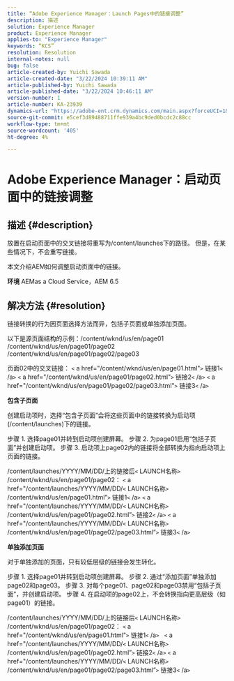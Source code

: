 ```yaml
---
title: “Adobe Experience Manager：Launch Pages中的链接调整”
description: 描述
solution: Experience Manager
product: Experience Manager
applies-to: "Experience Manager"
keywords: “KCS”
resolution: Resolution
internal-notes: null
bug: false
article-created-by: Yuichi Sawada
article-created-date: "3/22/2024 10:39:11 AM"
article-published-by: Yuichi Sawada
article-published-date: "3/22/2024 10:46:11 AM"
version-number: 1
article-number: KA-23939
dynamics-url: "https://adobe-ent.crm.dynamics.com/main.aspx?forceUCI=1&pagetype=entityrecord&etn=knowledgearticle&id=aa8bd966-38e8-ee11-904c-6045bd04ed02"
source-git-commit: e5cef3d89488711ffe939a4bc9ded0bcdc2c88cc
workflow-type: tm+mt
source-wordcount: '405'
ht-degree: 4%

---
```


# Adobe Experience Manager：启动页面中的链接调整

## 描述 {#description}


放置在启动页面中的交叉链接将重写为/content/launches下的路径。 但是，在某些情况下，不会重写链接。

本文介绍AEM如何调整启动页面中的链接。

<b>环境</b>
AEMas a Cloud Service，AEM 6.5


## 解决方法 {#resolution}


链接转换的行为因页面选择方法而异，包括子页面或单独添加页面。

以下是源页面结构的示例：/content/wknd/us/en/page01 /content/wknd/us/en/page01/page02 /content/wknd/us/en/page01/page02/page03

页面02中的交叉链接：
`<` a href=&quot;/content/wknd/us/en/page01.html&quot;`>` 链接1`<` /a`>`
`<` a href=&quot;/content/wknd/us/en/page01/page02.html&quot;`>` 链接2`<` /a`>`
`<` a href=&quot;/content/wknd/us/en/page01/page02/page03.html&quot;`>` 链接3`<` /a`>`

<b>包含子页面</b>

创建启动项时，选择“包含子页面”会将这些页面中的链接转换为启动项(/content/launches)下的链接。

步骤 1. 选择page01并转到启动项创建屏幕。
步骤 2. 为page01启用“包括子页面”并创建启动项。
步骤 3. 启动项上page02内的链接将全部转换为指向启动项上页面的链接。

/content/launches/YYYY/MM/DD/上的链接后`<` LAUNCH名称`>` /content/wknd/us/en/page01/page02：
`<` a href=&quot;/content/launches/YYYY/MM/DD/`<` LAUNCH名称`>` /content/wknd/us/en/page01.html”`>` 链接1`<` /a`>`
`<` a href=&quot;/content/launches/YYYY/MM/DD/`<` LAUNCH名称`>` /content/wknd/us/en/page01/page02.html”`>` 链接2`<` /a`>`
`<` a href=&quot;/content/launches/YYYY/MM/DD/`<` LAUNCH名称`>` /content/wknd/us/en/page01/page02/page03.html”`>` 链接3`<` /a`>`

<b>单独添加页面</b>

对于单独添加的页面，只有较低层级的链接会发生转化。

步骤 1. 选择page01并转到启动项创建屏幕。
步骤 2. 通过“添加页面”单独添加page02和page03。
步骤 3. 对每个page01、page02和page03禁用“包括子页面”，并创建启动项。
步骤 4. 在启动项的page02上，不会转换指向更高层级（如page01）的链接。

/content/launches/YYYY/MM/DD/上的链接后`<` LAUNCH名称`>` /content/wknd/us/en/page01/page02：
`<` a href=&quot;/content/wknd/us/en/page01.html&quot;`>` 链接1`<` /a`>`  
`<` a href=&quot;/content/launches/YYYY/MM/DD/`<` LAUNCH名称`>` /content/wknd/us/en/page01/page02.html”`>` 链接2`<` /a`>`
`<` a href=&quot;/content/launches/YYYY/MM/DD/`<` LAUNCH名称`>` /content/wknd/us/en/page01/page02/page03.html”`>` 链接3`<` /a`>`


